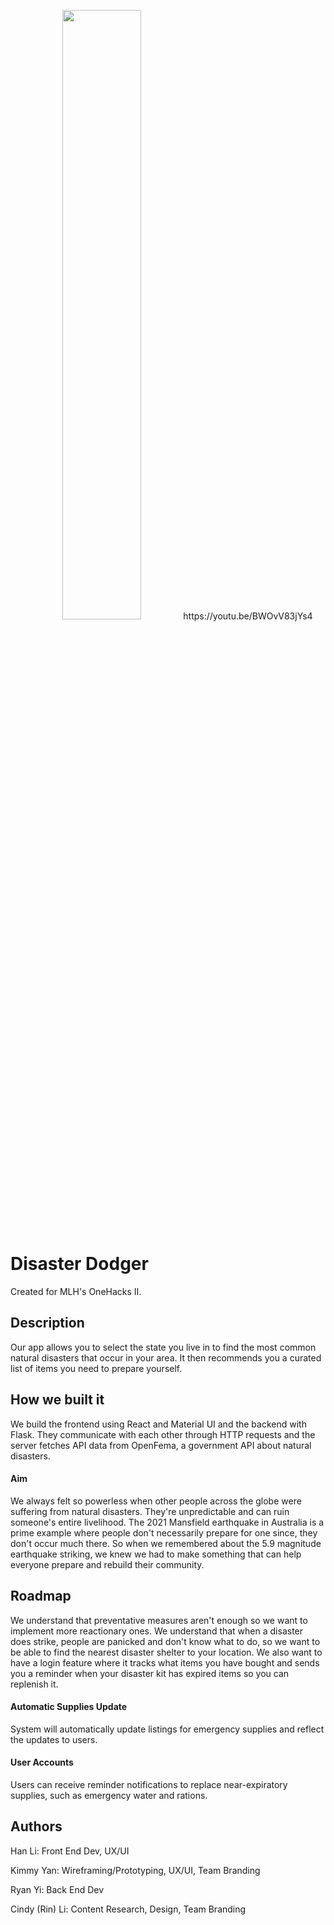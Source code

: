 <p align="center">
  <img src="https://github.com/ryan-y1/OneHacks-II-Disaster-Kit-Project/blob/main/DisasterDodgerLogo.png" width=50% height=50%/>
  https://youtu.be/BWOvV83jYs4
</p>


# Disaster Dodger

Created for MLH's OneHacks II.

## Description

Our app allows you to select the state you live in to find the most common natural disasters that occur in your area. It then recommends you a curated list of items you need to prepare yourself.

## How we built it
We build the frontend using React and Material UI and the backend with Flask. They communicate with each other through HTTP requests and the server fetches API data from OpenFema, a government API about natural disasters.

#### Aim
We always felt so powerless when other people across the globe were suffering from natural disasters. They're unpredictable and can ruin someone's entire livelihood. The 2021 Mansfield earthquake in Australia is a prime example where people don't necessarily prepare for one since, they don't occur much there. So when we remembered about the 5.9 magnitude earthquake striking, we knew we had to make something that can help everyone prepare and rebuild their community.

## Roadmap

We understand that preventative measures aren't enough so we want to implement more reactionary ones. We understand that when a disaster does strike, people are panicked and don't know what to do, so we want to be able to find the nearest disaster shelter to your location. We also want to have a login feature where it tracks what items you have bought and sends you a reminder when your disaster kit has expired items so you can replenish it.

#### Automatic Supplies Update

System will automatically update listings for emergency supplies and reflect the updates to users.

#### User Accounts

Users can receive reminder notifications to replace near-expiratory supplies, such as emergency water and rations.

## Authors
Han Li: Front End Dev, UX/UI

Kimmy Yan: Wireframing/Prototyping, UX/UI, Team Branding

Ryan Yi: Back End Dev

Cindy (Rin) Li: Content Research, Design, Team Branding

